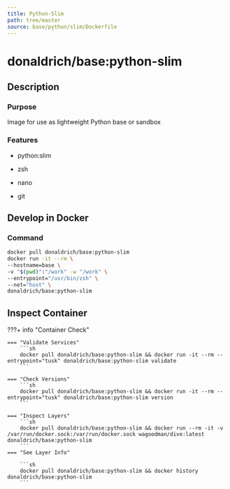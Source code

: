 ```yaml
---
title: Python-Slim
path: tree/master
source: base/python/slim/Dockerfile
---
```


# donaldrich/base:python-slim

## Description

### Purpose

Image for use as lightweight Python base or sandbox

### Features

- python:slim

- zsh

- nano

- git

## Develop in Docker

### Command

```sh
docker pull donaldrich/base:python-slim
docker run -it --rm \
--hostname=base \
-v "$(pwd)":"/work" -w "/work" \
--entrypoint="/usr/bin/zsh" \
--net="host" \
donaldrich/base:python-slim
```

## Inspect Container

???+ info "Container Check"

    === "Validate Services"
        ```sh
        docker pull donaldrich/base:python-slim && docker run -it --rm --entrypoint="tusk" donaldrich/base:python-slim validate
        ```

    === "Check Versions"
        ```sh
        docker pull donaldrich/base:python-slim && docker run -it --rm --entrypoint="tusk" donaldrich/base:python-slim version
        ```

    === "Inspect Layers"
        ```sh
        docker pull donaldrich/base:python-slim && docker run --rm -it -v /var/run/docker.sock:/var/run/docker.sock wagoodman/dive:latest donaldrich/base:python-slim
        ```
    === "See Layer Info"

        ```sh
        docker pull donaldrich/base:python-slim && docker history donaldrich/base:python-slim
        ```
